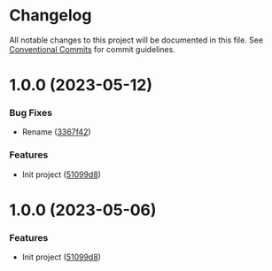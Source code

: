 # Changelog

All notable changes to this project will be documented in this file. See
[Conventional Commits](https://conventionalcommits.org) for commit guidelines.

# 1.0.0 (2023-05-12)


### Bug Fixes

* Rename ([3367f42](https://github.com/stenic/kubectl-resource_report/commit/3367f424262b1a59cfe9b89b989e20dc078f0854))


### Features

* Init project ([51099d8](https://github.com/stenic/kubectl-resource_report/commit/51099d8362ddd7e244ef3eb0066dea55840b31c7))

# 1.0.0 (2023-05-06)

### Features

- Init project ([51099d8](https://github.com/stenic/kubectl-resource_report/commit/51099d8362ddd7e244ef3eb0066dea55840b31c7))
